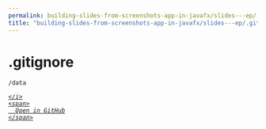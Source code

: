 ```yaml
---
permalink: building-slides-from-screenshots-app-in-javafx/slides---ep/.gitignore.html
title: "building-slides-from-screenshots-app-in-javafx/slides---ep/.gitignore"
---
```


# .gitignore
```
/data

```
<div class="social open-gh-btn my-4">
  <a class="btn btn-github" href="https://github.com/tobiasbriones/blog/tree/main/swe/dev/java/javafx/drawing/productivity/building-slides-from-screenshots-app-in-javafx/slides---ep/.gitignore" target="_blank">
    <i class="fab fa-github">
      
    </i>
    <span>
      Open in GitHub
    </span>
  </a>
</div>